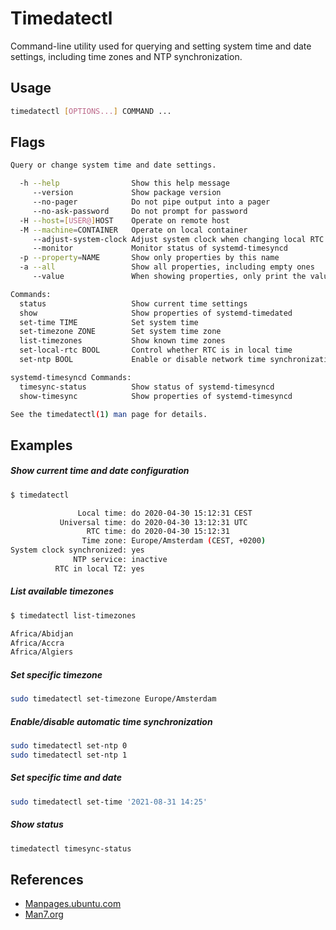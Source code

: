 # Timedatectl

Command-line utility used for querying and setting system time and date settings, including time zones and NTP synchronization.

## Usage

```bash
timedatectl [OPTIONS...] COMMAND ...
```

## Flags

```bash
Query or change system time and date settings.

  -h --help                Show this help message
     --version             Show package version
     --no-pager            Do not pipe output into a pager
     --no-ask-password     Do not prompt for password
  -H --host=[USER@]HOST    Operate on remote host
  -M --machine=CONTAINER   Operate on local container
     --adjust-system-clock Adjust system clock when changing local RTC mode
     --monitor             Monitor status of systemd-timesyncd
  -p --property=NAME       Show only properties by this name
  -a --all                 Show all properties, including empty ones
     --value               When showing properties, only print the value

Commands:
  status                   Show current time settings
  show                     Show properties of systemd-timedated
  set-time TIME            Set system time
  set-timezone ZONE        Set system time zone
  list-timezones           Show known time zones
  set-local-rtc BOOL       Control whether RTC is in local time
  set-ntp BOOL             Enable or disable network time synchronization

systemd-timesyncd Commands:
  timesync-status          Show status of systemd-timesyncd
  show-timesync            Show properties of systemd-timesyncd

See the timedatectl(1) man page for details.
```

## Examples

##### Show current time and date configuration

```bash
$ timedatectl

               Local time: do 2020-04-30 15:12:31 CEST
           Universal time: do 2020-04-30 13:12:31 UTC
                 RTC time: do 2020-04-30 15:12:31
                Time zone: Europe/Amsterdam (CEST, +0200)
System clock synchronized: yes
              NTP service: inactive
          RTC in local TZ: yes
```

##### List available timezones

```bash
$ timedatectl list-timezones

Africa/Abidjan
Africa/Accra
Africa/Algiers
```

##### Set specific timezone

```bash
sudo timedatectl set-timezone Europe/Amsterdam
```

##### Enable/disable automatic time synchronization

```bash
sudo timedatectl set-ntp 0
sudo timedatectl set-ntp 1
```

##### Set specific time and date

```bash
sudo timedatectl set-time '2021-08-31 14:25'
```

##### Show status

```bash
timedatectl timesync-status
```

## References

- [Manpages.ubuntu.com](https://manpages.ubuntu.com/manpages/xenial/man1/timedatectl.1.html)
- [Man7.org](http://man7.org/linux/man-pages/man1/timedatectl.1.html)
